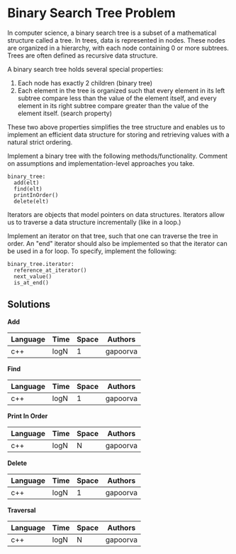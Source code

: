 # Binary Search Tree Problem

In computer science, a binary search tree is a subset of a mathematical structure called a tree. In trees, data is represented in nodes. These nodes are organized in a hierarchy, with each node containing 0 or more subtrees. Trees are often defined as recursive data structure.

A binary search tree holds several special properties:

1. Each node has exactly 2 children (binary tree)
2. Each element in the tree is organized such that every element in its left subtree compare less than the value of the element itself, and every element in its right subtree compare greater than the value of the element itself. (search property)

These two above properties simplifies the tree structure and enables us to implement an efficient data structure for storing and retrieving values with a natural strict ordering.

Implement a binary tree with the following methods/functionality. Comment on assumptions and implementation-level approaches you take.
```
binary_tree:
  add(elt)
  find(elt)
  printInOrder()
  delete(elt)
```

Iterators are objects that model pointers on data structures. Iterators allow us to traverse a data structure incrementally (like in a loop.)

Implement an iterator on that tree, such that one can traverse the tree in order. An "end" iterator should also be implemented so that the iterator can be used in a for loop. To specify, implement the following:
```
binary_tree.iterator:
  reference_at_iterator()
  next_value()
  is_at_end()
```

## Solutions

**Add**

| Language | Time   | Space | Authors  |
|----------|--------|-------|----------|
| c++      | logN   | 1     | gapoorva |

**Find**

| Language | Time   | Space | Authors  |
|----------|--------|-------|----------|
| c++      | logN   | 1     | gapoorva |

**Print In Order**

| Language | Time   | Space | Authors  |
|----------|--------|-------|----------|
| c++      | logN   | N     | gapoorva |

**Delete**

| Language | Time   | Space | Authors  |
|----------|--------|-------|----------|
| c++      | logN   | 1     | gapoorva |

**Traversal**

| Language | Time   | Space | Authors  |
|----------|--------|-------|----------|
| c++      | logN   | N     | gapoorva |